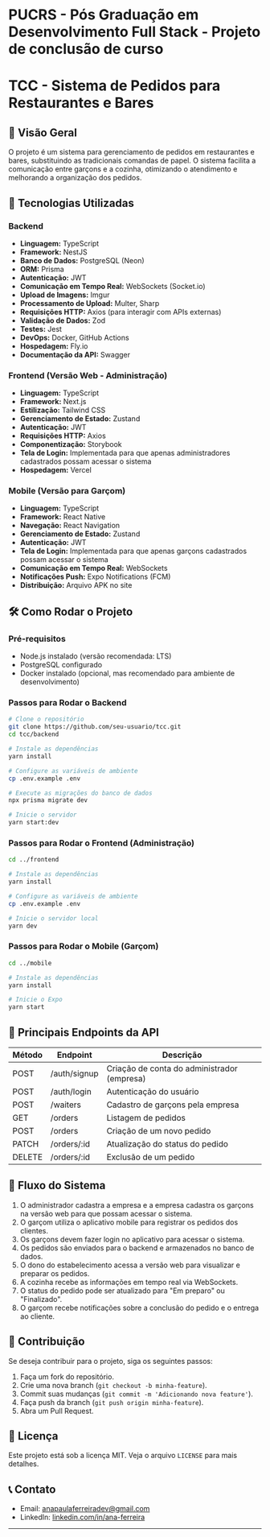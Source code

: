 
# PUCRS - Pós Graduação em Desenvolvimento Full Stack - Projeto de conclusão de curso

# TCC - Sistema de Pedidos para Restaurantes e Bares

## 📌 Visão Geral
O projeto é um sistema para gerenciamento de pedidos em restaurantes e bares, substituindo as tradicionais comandas de papel. O sistema facilita a comunicação entre garçons e a cozinha, otimizando o atendimento e melhorando a organização dos pedidos.

## 🚀 Tecnologias Utilizadas
### **Backend**
- **Linguagem:** TypeScript
- **Framework:** NestJS
- **Banco de Dados:** PostgreSQL (Neon)
- **ORM:** Prisma
- **Autenticação:** JWT
- **Comunicação em Tempo Real:** WebSockets (Socket.io)
- **Upload de Imagens:** Imgur
- **Processamento de Upload:** Multer, Sharp
- **Requisições HTTP:** Axios (para interagir com APIs externas)
- **Validação de Dados:** Zod
- **Testes:** Jest
- **DevOps:** Docker, GitHub Actions
- **Hospedagem:** Fly.io
- **Documentação da API:** Swagger

### **Frontend (Versão Web - Administração)**
- **Linguagem:** TypeScript
- **Framework:** Next.js
- **Estilização:** Tailwind CSS
- **Gerenciamento de Estado:** Zustand
- **Autenticação:** JWT
- **Requisições HTTP:** Axios
- **Componentização:** Storybook
- **Tela de Login:** Implementada para que apenas administradores cadastrados possam acessar o sistema
- **Hospedagem:** Vercel

### **Mobile (Versão para Garçom)**
- **Linguagem:** TypeScript
- **Framework:** React Native
- **Navegação:** React Navigation
- **Gerenciamento de Estado:** Zustand
- **Autenticação:** JWT
- **Tela de Login:** Implementada para que apenas garçons cadastrados possam acessar o sistema
- **Comunicação em Tempo Real:** WebSockets
- **Notificações Push:** Expo Notifications (FCM)
- **Distribuição:** Arquivo APK no site

## 🛠️ Como Rodar o Projeto
### **Pré-requisitos**
- Node.js instalado (versão recomendada: LTS)
- PostgreSQL configurado
- Docker instalado (opcional, mas recomendado para ambiente de desenvolvimento)

### **Passos para Rodar o Backend**
```sh
# Clone o repositório
git clone https://github.com/seu-usuario/tcc.git
cd tcc/backend

# Instale as dependências
yarn install

# Configure as variáveis de ambiente
cp .env.example .env

# Execute as migrações do banco de dados
npx prisma migrate dev

# Inicie o servidor
yarn start:dev
```

### **Passos para Rodar o Frontend (Administração)**
```sh
cd ../frontend

# Instale as dependências
yarn install

# Configure as variáveis de ambiente
cp .env.example .env

# Inicie o servidor local
yarn dev
```

### **Passos para Rodar o Mobile (Garçom)**
```sh
cd ../mobile

# Instale as dependências
yarn install

# Inicie o Expo
yarn start
```

## 📡 Principais Endpoints da API
| Método | Endpoint     | Descrição                                   |
| ------ | ------------ | ------------------------------------------- |
| POST   | /auth/signup | Criação de conta do administrador (empresa) |
| POST   | /auth/login  | Autenticação do usuário                     |
| POST   | /waiters     | Cadastro de garçons pela empresa            |
| GET    | /orders      | Listagem de pedidos                         |
| POST   | /orders      | Criação de um novo pedido                   |
| PATCH  | /orders/:id  | Atualização do status do pedido             |
| DELETE | /orders/:id  | Exclusão de um pedido                       |  |

## 📌 Fluxo do Sistema
1. O administrador cadastra a empresa e a empresa cadastra os garçons na versão web para que possam acessar o sistema.
2. O garçom utiliza o aplicativo mobile para registrar os pedidos dos clientes.
3. Os garçons devem fazer login no aplicativo para acessar o sistema.
4. Os pedidos são enviados para o backend e armazenados no banco de dados.
5. O dono do estabelecimento acessa a versão web para visualizar e preparar os pedidos.
6. A cozinha recebe as informações em tempo real via WebSockets.
7. O status do pedido pode ser atualizado para "Em preparo" ou "Finalizado".
8. O garçom recebe notificações sobre a conclusão do pedido e o entrega ao cliente.

## 🎯 Contribuição
Se deseja contribuir para o projeto, siga os seguintes passos:
1. Faça um fork do repositório.
2. Crie uma nova branch (`git checkout -b minha-feature`).
3. Commit suas mudanças (`git commit -m 'Adicionando nova feature'`).
4. Faça push da branch (`git push origin minha-feature`).
5. Abra um Pull Request.

## 📄 Licença
Este projeto está sob a licença MIT. Veja o arquivo `LICENSE` para mais detalhes.

## 📞 Contato
- Email: anapaulaferreiradev@gmail.com
- LinkedIn: [linkedin.com/in/ana-ferreira](https://linkedin.com/in/ana-ferreira)

---

